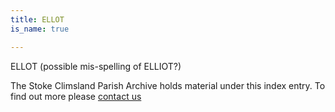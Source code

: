 ```yaml
---
title: ELLOT
is_name: true

---
```


ELLOT (possible mis-spelling of ELLIOT?)


The Stoke Climsland Parish Archive holds material under this index entry. To find out more please [contact us](/contact/)
